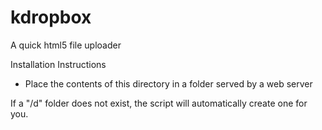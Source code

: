 kdropbox
========

A quick html5 file uploader

Installation Instructions

- Place the contents of this directory in a folder served by a web server


If a "/d" folder does not exist, the script will automatically create one for you. 
